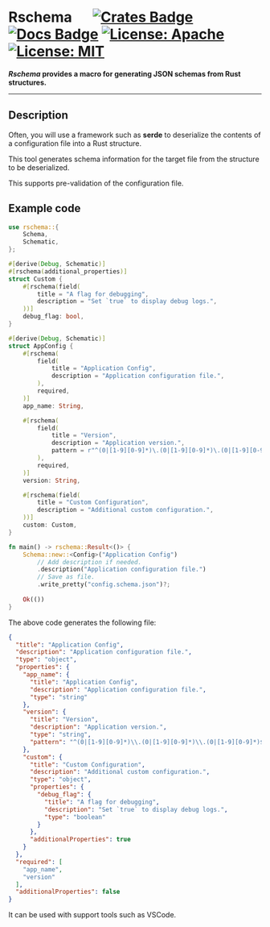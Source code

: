 # Rschema &emsp; [![Crates Badge]][crates.io] [![Docs Badge]][docs.rs] [![License: Apache]][Apache 2.0] [![License: MIT]][MIT]

[Crates Badge]: https://img.shields.io/crates/v/rschema.svg
[crates.io]: https://crates.io/crates/rschema
[Docs Badge]: https://docs.rs/rschema/badge.svg
[docs.rs]: https://docs.rs/rschema
[License: Apache]: https://img.shields.io/badge/License-Apache_2.0-blue.svg
[Apache 2.0]: https://opensource.org/licenses/Apache-2.0
[License: MIT]: https://img.shields.io/badge/License-MIT-yellow.svg
[MIT]: https://opensource.org/licenses/MIT

***Rschema* provides a macro for generating JSON schemas from Rust structures.**

---

## Description

Often, you will use a framework such as **serde** to deserialize the contents of a configuration file into a Rust structure.

This tool generates schema information for the target file from the structure to be deserialized.

This supports pre-validation of the configuration file.

## Example code

```rust
use rschema::{
    Schema,
    Schematic,
};

#[derive(Debug, Schematic)]
#[rschema(additional_properties)]
struct Custom {
    #[rschema(field(
        title = "A flag for debugging",
        description = "Set `true` to display debug logs.",
    ))]
    debug_flag: bool,
}

#[derive(Debug, Schematic)]
struct AppConfig {
    #[rschema(
        field(
            title = "Application Config",
            description = "Application configuration file.",
        ),
        required,
    )]
    app_name: String,

    #[rschema(
        field(
            title = "Version",
            description = "Application version.",
            pattern = r"^(0|[1-9][0-9]*)\.(0|[1-9][0-9]*)\.(0|[1-9][0-9]*)$",
        ),
        required,
    )]
    version: String,

    #[rschema(field(
        title = "Custom Configuration",
        description = "Additional custom configuration.",
    ))]
    custom: Custom,
}

fn main() -> rschema::Result<()> {
    Schema::new::<Config>("Application Config")
        // Add description if needed.
        .description("Application configuration file.")
        // Save as file.
        .write_pretty("config.schema.json")?;
    
    Ok(())
}
```

The above code generates the following file:

```json
{
  "title": "Application Config",
  "description": "Application configuration file.",
  "type": "object",
  "properties": {
    "app_name": {
      "title": "Application Config",
      "description": "Application configuration file.",
      "type": "string"
    },
    "version": {
      "title": "Version",
      "description": "Application version.",
      "type": "string",
      "pattern": "^(0|[1-9][0-9]*)\\.(0|[1-9][0-9]*)\\.(0|[1-9][0-9]*)$"
    },
    "custom": {
      "title": "Custom Configuration",
      "description": "Additional custom configuration.",
      "type": "object",
      "properties": {
        "debug_flag": {
          "title": "A flag for debugging",
          "description": "Set `true` to display debug logs.",
          "type": "boolean"
        }
      },
      "additionalProperties": true
    }
  },
  "required": [
    "app_name",
    "version"
  ],
  "additionalProperties": false
}
```

It can be used with support tools such as VSCode.
